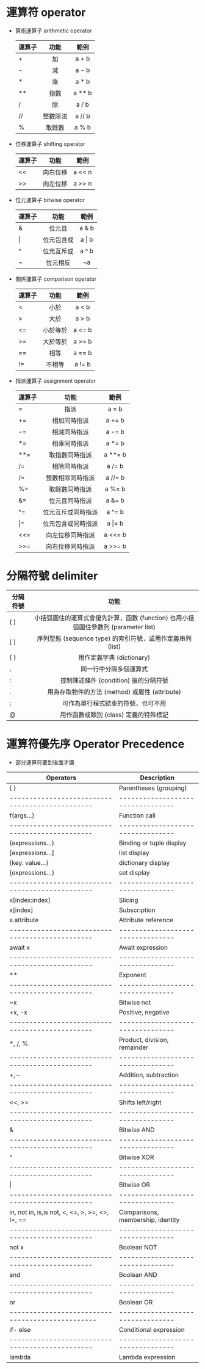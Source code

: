 # 運算符 operator
* 算術運算子 arithmetic operator

	|運算子	|功能	|範例|
	| ---------- | :-----------:  | :-----------: |
	|+	|加	|a + b|
	|-	|減	|a - b|
	|*	|乘	|a * b|
	|**	|指數	|a ** b|
	|/	|除	|a / b|
	|//	|整數除法	|a // b|
	|%	|取餘數	|a % b|

* 位移運算子 shifting operator

	|運算子	|功能	|範例|
	| ---------- | :-----------:  | :-----------: |
	|<<	|向右位移	|a << n|
	|>>	|向左位移	|a >> n|

* 位元運算子 bitwise operator

	|運算子	|功能	|範例|
	| ---------- | :-----------:  | :-----------: |
	|&	|位元且	|a & b|
	|\|	|位元包含或	|a \| b|
	|^	|位元互斥或	|a ^ b|
	|~	|位元相反	|~a|
	
* 關係運算子 comparison operator

	|運算子	|功能	|範例|
	| ---------- | :-----------:  | :-----------: |
	|<	|小於	|a < b|
	|>	|大於	|a > b|
	|<=	|小於等於	|a <= b|
	|>=	|大於等於	|a >= b|
	|==	|相等	|a == b|
	|!=	|不相等	|a != b|
	
* 指派運算子 assignment operator

	|運算子	|功能	|範例|
	| ---------- | :-----------:  | :-----------: |
	|=	|指派	|a = b|
	|+=	|相加同時指派	|a += b|
	|-=	|相減同時指派	|a -= b|
	|*=	|相乘同時指派	|a *= b|
	|**=	|取指數同時指派	|a **= b|
	|/=	|相除同時指派	|a /= b|
	|/=	|整數相除同時指派	|a //= b|
	|%=	|取餘數同時指派	|a %= b|
	|&=	|位元且同時指派	|a &= b|
	|^=	|位元互斥或同時指派	|a ^= b|
	|\|=	|位元包含或同時指派	|a \|= b|
	|<<=	|向左位移同時指派	|a <<= b|
	|>>=	|向右位移同時指派	|a >>= b|
	
# 分隔符號 delimiter

|分隔符號	|功能	|
| ---------- | :-----------:  |
|( )	|小括弧圍住的運算式會優先計算，函數 (function) 也用小括弧圍住參數列 (parameter list)	|
|[ ]	|序列型態 (sequence type) 的索引符號，或用作定義串列 (list)	|
|{ }	|用作定義字典 (dictionary)	|
|,	|同一行中分隔多個運算式	|
|:	|控制陳述條件 (condition) 後的分隔符號	|
|.	|用為存取物件的方法 (method) 或屬性 (attribute)	|
|;	|可作為單行程式結束的符號，也可不用	|
|@	|用作函數或類別 (class) 定義的特殊標記	|

# 運算符優先序 Operator Precedence
* 部分運算符要到後面才講

|Operators		|Description|
|-----------------------------------------------		|---------------------------------|
|{ }			|Parentheses (grouping)|
|-----------------------------------------------		|---------------------------------|
|f(args…)		|Function call|
|-----------------------------------------------		|---------------------------------|
|(expressions…)		|Binding or tuple display|
|[expressions…]		|list display|
|{key: value…}		|dictionary display|
|{expressions…}		|set display|
|-----------------------------------------------		|---------------------------------|
|x[index:index]		|Slicing|
|x[index]		|Subscription|
|x.attribute		|Attribute reference|
|-----------------------------------------------		|---------------------------------|
|await x		|Await expression|
|-----------------------------------------------		|---------------------------------|
|**			|Exponent|
|-----------------------------------------------		|---------------------------------|
|~x			|Bitwise not|
|+x, -x			|Positive, negative|
|-----------------------------------------------		|---------------------------------|
|*, /, %		|Product, division, remainder|
|-----------------------------------------------		|---------------------------------|
|+, –			|Addition, subtraction|
|-----------------------------------------------		|---------------------------------|
|<<, >>			|Shifts left/right|
|-----------------------------------------------		|---------------------------------|
|&			|Bitwise AND|
|-----------------------------------------------		|---------------------------------|
|^			|Bitwise XOR|
|-----------------------------------------------		|---------------------------------|
|\|			|Bitwise OR|
|-----------------------------------------------		|---------------------------------|
|in, not in, is,is not, <, <=, >, >=, <>, !=, ==		|Comparisons, membership, identity|
|-----------------------------------------------		|---------------------------------|
|not x			|Boolean NOT|
|-----------------------------------------------		|---------------------------------|
|and			|Boolean AND|
|-----------------------------------------------		|---------------------------------|
|or			|Boolean OR|
|------------------------------------------------		|---------------------------------|
|if- else		|Conditional expression|
|-----------------------------------------------		|---------------------------------|
|lambda			|Lambda expression|

